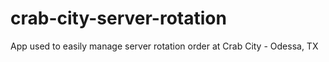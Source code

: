 # crab-city-server-rotation
App used to easily manage server rotation order at Crab City - Odessa, TX

